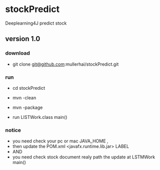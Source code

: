 # stockPredict
Deeplearning4J  predict stock  

## version  1.0

### download
* git clone  git@github.com:mullerhai/stockPredict.git

### run
* cd  stockPredict
* mvn -clean
* mvn -package

* run LISTWork.class  main()

### notice
* you need check your pc or mac  JAVA_HOME ,
* then update the POM.xml <javafx.runtime.lib.jar> LABEL
* AND
* you need check stock document realy path the update at LSTMWork main()


